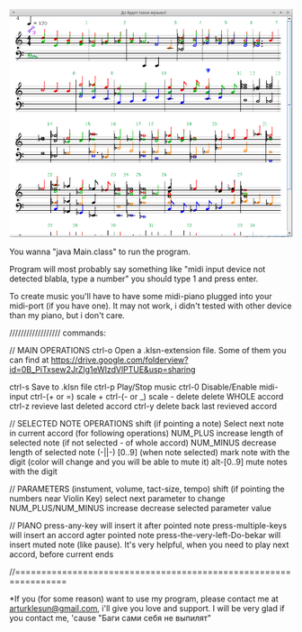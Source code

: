 ![Alt text](/midiana_for_git.png?raw=true "Optional Title")

You wanna "java Main.class" to run the program.

Program will most probably say something like "midi input device not detected blabla, type a number" you should type 1 and press enter.

To create music you'll have to have some midi-piano plugged into your midi-port (if you have one). It may not work, i didn't tested with other device than my piano, but i don't care.

//////////////////
commands:

// MAIN OPERATIONS
ctrl-o    Open a .klsn-extension file. Some of them you can find at https://drive.google.com/folderview?id=0B_PiTxsew2JrZlg1eWlzdVlPTUE&usp=sharing

ctrl-s    Save to .klsn file
ctrl-p    Play/Stop music
ctrl-0    Disable/Enable midi-input
ctrl-(+ or =)   scale +
ctrl-(- or _)   scale -
delete    delete WHOLE accord
ctrl-z    revieve last deleted accord
ctrl-y    delete back last revieved accord

// SELECTED NOTE OPERATIONS
shift (if pointing a note)  Select next note in current accord (for following operations)
NUM_PLUS  increase length of selected note (if not selected - of whole accord)
NUM_MINUS  decrease length of selected note (-||-)
[0..9] (when note selected)  mark note with the digit (color will change and you will be able to mute it)
alt-[0..9]    mute notes with the digit

// PARAMETERS (instument, volume, tact-size, tempo)
shift (if pointing the numbers near Violin Key)   select next parameter to change
NUM_PLUS/NUM_MINUS    increase decrease selected parameter value 

// PIANO
press-any-key         will insert it after pointed note
press-multiple-keys   will insert an accord agter pointed note
press-the-very-left-Do-bekar    will insert muted note (like pause). It's very helpful, when you need to play next accord, before current ends

//================================================================

*If you (for some reason) want to use my program, please contact me at arturklesun@gmail.com, i'll give you love and support. I will be very glad if you contact me, 'cause "Баги сами себя не выпилят"

